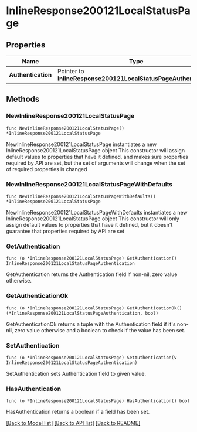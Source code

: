 # InlineResponse200121LocalStatusPage

## Properties

Name | Type | Description | Notes
------------ | ------------- | ------------- | -------------
**Authentication** | Pointer to [**InlineResponse200121LocalStatusPageAuthentication**](InlineResponse200121LocalStatusPageAuthentication.md) |  | [optional] 

## Methods

### NewInlineResponse200121LocalStatusPage

`func NewInlineResponse200121LocalStatusPage() *InlineResponse200121LocalStatusPage`

NewInlineResponse200121LocalStatusPage instantiates a new InlineResponse200121LocalStatusPage object
This constructor will assign default values to properties that have it defined,
and makes sure properties required by API are set, but the set of arguments
will change when the set of required properties is changed

### NewInlineResponse200121LocalStatusPageWithDefaults

`func NewInlineResponse200121LocalStatusPageWithDefaults() *InlineResponse200121LocalStatusPage`

NewInlineResponse200121LocalStatusPageWithDefaults instantiates a new InlineResponse200121LocalStatusPage object
This constructor will only assign default values to properties that have it defined,
but it doesn't guarantee that properties required by API are set

### GetAuthentication

`func (o *InlineResponse200121LocalStatusPage) GetAuthentication() InlineResponse200121LocalStatusPageAuthentication`

GetAuthentication returns the Authentication field if non-nil, zero value otherwise.

### GetAuthenticationOk

`func (o *InlineResponse200121LocalStatusPage) GetAuthenticationOk() (*InlineResponse200121LocalStatusPageAuthentication, bool)`

GetAuthenticationOk returns a tuple with the Authentication field if it's non-nil, zero value otherwise
and a boolean to check if the value has been set.

### SetAuthentication

`func (o *InlineResponse200121LocalStatusPage) SetAuthentication(v InlineResponse200121LocalStatusPageAuthentication)`

SetAuthentication sets Authentication field to given value.

### HasAuthentication

`func (o *InlineResponse200121LocalStatusPage) HasAuthentication() bool`

HasAuthentication returns a boolean if a field has been set.


[[Back to Model list]](../README.md#documentation-for-models) [[Back to API list]](../README.md#documentation-for-api-endpoints) [[Back to README]](../README.md)


